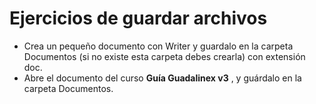 # Ejercicios de guardar archivos

* Crea un pequeño documento con Writer y guardalo en la carpeta Documentos (si no existe esta carpeta debes crearla) con extensión doc.
* Abre el documento del curso **Guía Guadalinex v3** , y guárdalo en la carpeta Documentos.
